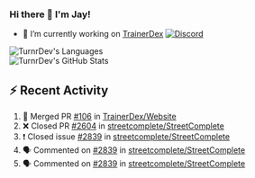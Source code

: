 ### Hi there 👋 I'm Jay!

- 🔭 I’m currently working on [TrainerDex](https://www.github.com/TrainerDex) [![Discord](https://discordapp.com/api/v6/guilds/364313717720219651/widget.png?style=shield)](http://discord.trainerdex.co.uk/)

![TurnrDev's Languages](https://github-readme-stats.vercel.app/api/top-langs/?username=TurnrDev&layout=compact&hide_border=true&title_color=1fa6aa&text_color=233247)
<br>
![TurnrDev's GitHub Stats](https://github-readme-stats.vercel.app/api?username=TurnrDev&show_icons=true&hide_border=true&count_private=true&include_all_commits=true&icon_color=1fa6aa&title_color=1fa6aa&text_color=233247)
<br>

## :zap: Recent Activity

<!--START_SECTION:activity-->
1. 🎉 Merged PR [#106](https://github.com/TrainerDex/Website/pull/106) in [TrainerDex/Website](https://github.com/TrainerDex/Website)
2. ❌ Closed PR [#2604](https://github.com/streetcomplete/StreetComplete/pull/2604) in [streetcomplete/StreetComplete](https://github.com/streetcomplete/StreetComplete)
3. ❗️ Closed issue [#2839](https://github.com/streetcomplete/StreetComplete/issues/2839) in [streetcomplete/StreetComplete](https://github.com/streetcomplete/StreetComplete)
4. 🗣 Commented on [#2839](https://github.com/streetcomplete/StreetComplete/issues/2839) in [streetcomplete/StreetComplete](https://github.com/streetcomplete/StreetComplete)
5. 🗣 Commented on [#2839](https://github.com/streetcomplete/StreetComplete/issues/2839) in [streetcomplete/StreetComplete](https://github.com/streetcomplete/StreetComplete)
<!--END_SECTION:activity-->
